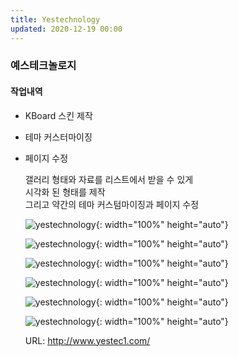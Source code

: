 ```yaml
---
title: Yestechnology
updated: 2020-12-19 00:00
---
```


### 예스테크놀로지
  
#### 작업내역
- KBoard 스킨 제작
- 테마 커스터마이징
- 페이지 수정
  
	갤러리 형태와 자료를 리스트에서 받을 수 있게  
	시각화 된 형태를 제작  
	그리고 약간의 테마 커스텀마이징과 페이지 수정  
  
	![yestechnology](https://github.com/project0210/project0210.github.io/blob/master/_posts/yestechnology/001.png?raw=true){: width="100%" height="auto"}
  
	![yestechnology](https://github.com/project0210/project0210.github.io/blob/master/_posts/yestechnology/002.png?raw=true){: width="100%" height="auto"}
  
	![yestechnology](https://github.com/project0210/project0210.github.io/blob/master/_posts/yestechnology/003.png?raw=true){: width="100%" height="auto"}
  
	![yestechnology](https://github.com/project0210/project0210.github.io/blob/master/_posts/yestechnology/004.png?raw=true){: width="100%" height="auto"}
  
	![yestechnology](https://github.com/project0210/project0210.github.io/blob/master/_posts/yestechnology/005.png?raw=true){: width="100%" height="auto"}
  
	![yestechnology](https://github.com/project0210/project0210.github.io/blob/master/_posts/yestechnology/006.png?raw=true){: width="100%" height="auto"}
  
	URL: http://www.yestec1.com/